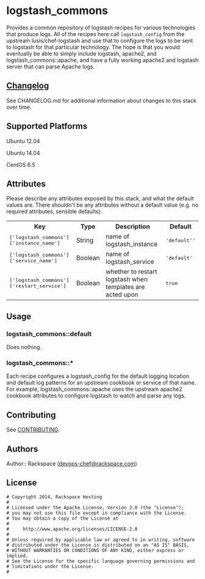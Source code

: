 # logstash_commons

Provides a common repository of logstash recipes for various technologies that produce logs. All of the recipes here call `logstash_config` from the upstream lusis/chef-logstash and use that to configure the logs to be sent to logstash for that particular technology. The hope is that you would eventually be able to simply include logstash, apache2, and logstash_commons::apache, and have a fully working apache2 and logstash server that can parse Apache logs.

## [Changelog](CHANGELOG.md)

See CHANGELOG.md for additional information about changes to this stack over time.

## Supported Platforms

Ubuntu 12.04

Ubuntu 14.04

CentOS 6.5

## Attributes

Please describe any attributes exposed by this stack, and what the default values are. There shouldn't be any attributes without a default value (e.g. no required attributes, sensible defaults).

<table>
  <tr>
    <th>Key</th>
    <th>Type</th>
    <th>Description</th>
    <th>Default</th>
  </tr>
  <tr>
    <td><tt>['logstash_commons']['instance_name']</tt></td>
    <td>String</td>
    <td>name of logstash_instance</td>
    <td><tt>'default''</tt></td>
  </tr>
  <tr>
    <td><tt>['logstash_commons']['service_name']</tt></td>
    <td>Boolean</td>
    <td>name of logstash_service</td>
    <td><tt>'default'</tt></td>
  </tr>
  <tr>
    <td><tt>['logstash_commons']['restart_service']</tt></td>
    <td>Boolean</td>
    <td>whether to restart logstash when templates are acted upon</td>
    <td><tt>true</tt></td>
  </tr>
</table>

## Usage

### logstash_commons::default

Does nothing.

### logstash_commons::*

Each recipe configures a logstash_config for the default logging location and default log patterns for an upstream cookbook or service of that name. For example, logstash_commons::apache uses the upstream apache2 cookbook attributes to configure logstash to watch and parse any logs.

## Contributing

See [CONTRIBUTING](https://github.com/AutomationSupport/logstash_commons/blob/master/CONTRIBUTING.md).

## Authors

Author:: Rackspace (devops-chef@rackspace.com)

## License
```
# Copyright 2014, Rackspace Hosting
#
# Licensed under the Apache License, Version 2.0 (the "License");
# you may not use this file except in compliance with the License.
# You may obtain a copy of the License at
#
#     http://www.apache.org/licenses/LICENSE-2.0
#
# Unless required by applicable law or agreed to in writing, software
# distributed under the License is distributed on an "AS IS" BASIS,
# WITHOUT WARRANTIES OR CONDITIONS OF ANY KIND, either express or implied.
# See the License for the specific language governing permissions and
# limitations under the License.
#
```
